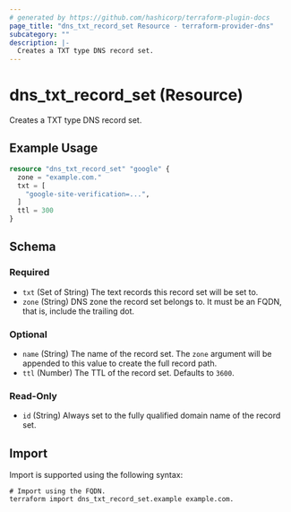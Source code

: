 ```yaml
---
# generated by https://github.com/hashicorp/terraform-plugin-docs
page_title: "dns_txt_record_set Resource - terraform-provider-dns"
subcategory: ""
description: |-
  Creates a TXT type DNS record set.
---
```


# dns_txt_record_set (Resource)

Creates a TXT type DNS record set.

## Example Usage

```terraform
resource "dns_txt_record_set" "google" {
  zone = "example.com."
  txt = [
    "google-site-verification=...",
  ]
  ttl = 300
}
```

<!-- schema generated by tfplugindocs -->
## Schema

### Required

- `txt` (Set of String) The text records this record set will be set to.
- `zone` (String) DNS zone the record set belongs to. It must be an FQDN, that is, include the trailing dot.

### Optional

- `name` (String) The name of the record set. The `zone` argument will be appended to this value to create the full record path.
- `ttl` (Number) The TTL of the record set. Defaults to `3600`.

### Read-Only

- `id` (String) Always set to the fully qualified domain name of the record set.

## Import

Import is supported using the following syntax:

```shell
# Import using the FQDN.
terraform import dns_txt_record_set.example example.com.
```
